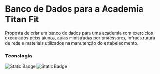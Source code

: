 # Banco de Dados para a Academia Titan Fit
Proposta de criar um banco de dados para uma academia com exercícios executados pelos alunos, aulas ministradas por professores, infraestrutura de rede e materiais utilizados na manutenção do estabelecimento.

### Tecnologia
![Static Badge](https://img.shields.io/badge/SQL_Server-black?style=flat&logoColor=white&logoSize=auto&color=black)
![Static Badge](https://img.shields.io/badge/Gemini-black?style=flat&logo=googlegemini&logoColor=white&color=black)

